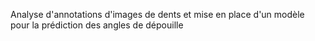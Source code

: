 Analyse d'annotations d'images de dents et mise en place d'un modèle pour la prédiction des angles de dépouille
